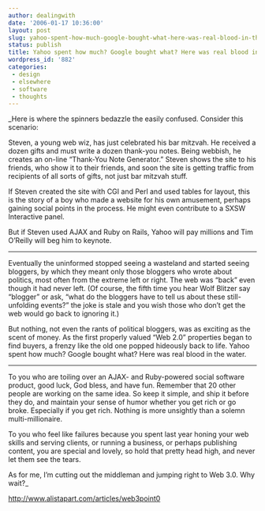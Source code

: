 ```yaml
---
author: dealingwith
date: '2006-01-17 10:36:00'
layout: post
slug: yahoo-spent-how-much-google-bought-what-here-was-real-blood-in-the-water
status: publish
title: Yahoo spent how much? Google bought what? Here was real blood in the water.
wordpress_id: '882'
categories:
 - design
 - elsewhere
 - software
 - thoughts
---
```


_Here is where the spinners bedazzle the easily confused. Consider this
scenario:

Steven, a young web wiz, has just celebrated his bar mitzvah. He received a
dozen gifts and must write a dozen thank-you notes. Being webbish, he creates
an on-line “Thank-You Note Generator.” Steven shows the site to his friends,
who show it to their friends, and soon the site is getting traffic from
recipients of all sorts of gifts, not just bar mitzvah stuff.

If Steven created the site with CGI and Perl and used tables for layout, this
is the story of a boy who made a website for his own amusement, perhaps
gaining social points in the process. He might even contribute to a SXSW
Interactive panel.

But if Steven used AJAX and Ruby on Rails, Yahoo will pay millions and Tim
O’Reilly will beg him to keynote.

---

Eventually the uninformed stopped seeing a wasteland and started seeing
bloggers, by which they meant only those bloggers who wrote about politics,
most often from the extreme left or right. The web was “back” even though it
had never left. (Of course, the fifth time you hear Wolf Blitzer say “blogger”
or ask, “what do the bloggers have to tell us about these still-unfolding
events?” the joke is stale and you wish those who don’t get the web would go
back to ignoring it.)

But nothing, not even the rants of political bloggers, was as exciting as the
scent of money. As the first properly valued “Web 2.0” properties began to
find buyers, a frenzy like the old one popped hideously back to life. Yahoo
spent how much? Google bought what? Here was real blood in the water.

---

To you who are toiling over an AJAX- and Ruby-powered social software product,
good luck, God bless, and have fun. Remember that 20 other people are working
on the same idea. So keep it simple, and ship it before they do, and maintain
your sense of humor whether you get rich or go broke. Especially if you get
rich. Nothing is more unsightly than a solemn multi-millionaire.

To you who feel like failures because you spent last year honing your web
skills and serving clients, or running a business, or perhaps publishing
content, you are special and lovely, so hold that pretty head high, and never
let them see the tears.

As for me, I’m cutting out the middleman and jumping right to Web 3.0. Why
wait?_

http://www.alistapart.com/articles/web3point0

